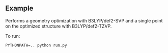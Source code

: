 ## Example

Performs a geometry optimization with B3LYP/def2-SVP and a single point on the optimized structure with B3LYP/def2-TZVP.

To run:
```
PYTHONPATH=.. python run.py
```
